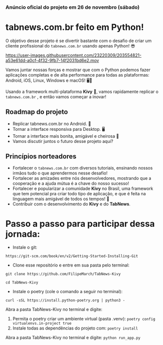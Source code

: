 ### Anúncio oficial do projeto em 26 de novembro (sábado)

# tabnews.com.br feito em Python!
O objetivo desse projeto é se divertir bastante com o desafio de criar um cliente profissional do `tabnews.com.br` usando apenas Python! 😎

https://user-images.githubusercontent.com/23220309/203554821-a53e61dd-a0cf-4f32-9fb7-14f2031bd6e2.mov

Vamos juntar nossas forças e mostrar que com o Python podemos fazer aplicações completas e de alta performance para todas as plataformas: Android, iOS, Linux, Windows e macOS! 🖥️📱

Usando a framework multi-plataforma **Kivy** 🥝, vamos rapidamente replicar o `tabnews.com.br` , e então vamos começar a inovar!

## Roadmap do projeto

- Replicar tabnews.com.br no Android. 📱
- Tornar a interface responsiva para Desktop. 🖥️
- Tornar a interface mais bonita, amigável e cheirosa 🤌 
- Vamos discutir juntos o futuro desse projeto aqui?

## Princípios norteadores

- Fortalecer o `tabnews.com.br` com diversos tutoriais, ensinando nossos irmãos tudo o que aprendermos nesse desafio! 
- Fortalecer as amizades entre nós desenvolvedores, mostrando que a cooperação e a ajuda mútua é a chave do nosso sucesso! 
- Fortalecer e popularizar a comunidade **Kivy** no Brasil, uma framework que tem potencial pra criar todo tipo de aplicação, e que é feita na linguagem mais amigável de todos os tempos! 🐍
- Contribuir com o desenvolvimento do **Kivy** e do **TabNews**.

# Passo a passo para participar dessa jornada:

- Instale o git:

```https://git-scm.com/book/en/v2/Getting-Started-Installing-Git```

- Clone esse repositório e entre em sua pasta pelo terminal:

```git clone https://github.com/FilipeMarch/TabNews-Kivy```

```cd TabNews-Kivy```

- Instale o poetry (cole o comando a seguir no terminal):

```curl -sSL https://install.python-poetry.org | python3 -```

Abra a pasta TabNews-Kivy no terminal e digite:

1) Permita o poetry criar um ambiente virtual (pasta .venv): `poetry config virtualenvs.in-project true`
2) Instale todas as dependências do projeto com: `poetry install`

Abra a pasta TabNews-Kivy no terminal e digite: `python run_app.py`


